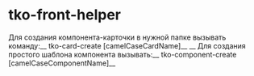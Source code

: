 # tko-front-helper
Для создания компонента-карточки в нужной папке вызывать команду:__
tko-card-create [camelCaseCardName]__
__
Для создания простого шаблона компонента вызывать:__
tko-component-create [camelCaseComponentName]__
